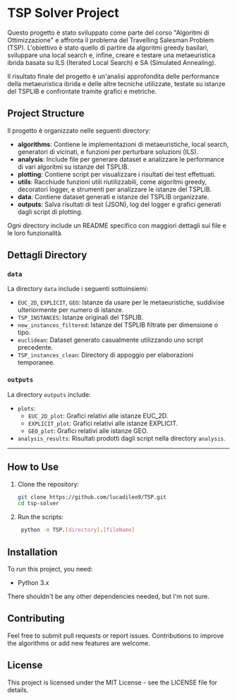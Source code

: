 # TSP Solver Project

Questo progetto è stato sviluppato come parte del corso "Algoritmi di Ottimizzazione" e affronta il problema del Travelling Salesman Problem (TSP). L'obiettivo è stato quello di partire da algoritmi greedy basilari, sviluppare una local search e, infine, creare e testare una metaeuristica ibrida basata su ILS (Iterated Local Search) e SA (Simulated Annealing).

Il risultato finale del progetto è un'analisi approfondita delle performance della metaeuristica ibrida e delle altre tecniche utilizzate, testate su istanze del TSPLIB e confrontate tramite grafici e metriche.

## Project Structure

Il progetto è organizzato nelle seguenti directory:

- **algorithms**: Contiene le implementazioni di metaeuristiche, local search, generatori di vicinati, e funzioni per perturbare soluzioni (ILS).
- **analysis**: Include file per generare dataset e analizzare le performance di vari algoritmi su istanze del TSPLIB.
- **plotting**: Contiene script per visualizzare i risultati dei test effettuati.
- **utils**: Racchiude funzioni utili riutilizzabili, come algoritmi greedy, decoratori logger, e strumenti per analizzare le istanze del TSPLIB.
- **data**: Contiene dataset generati e istanze del TSPLIB organizzate.
- **outputs**: Salva risultati di test (JSON), log del logger e grafici generati dagli script di plotting.

Ogni directory include un README specifico con maggiori dettagli sui file e le loro funzionalità.

## **Dettagli Directory**

### **`data`**
La directory `data` include i seguenti sottoinsiemi:

- `EUC_2D`, `EXPLICIT`, `GEO`: Istanze da usare per le metaeuristiche, suddivise ulteriormente per numero di istanze.
- `TSP_INSTANCES`: Istanze originali del TSPLIB.
- `new_instances_filtered`: Istanze del TSPLIB filtrate per dimensione o tipo.
- `euclidean`: Dataset generato casualmente utilizzando uno script precedente.
- `TSP_instances_clean`: Directory di appoggio per elaborazioni temporanee.

### **`outputs`**
La directory `outputs` include:

- `plots`:
  - `EUC_2D_plot`: Grafici relativi alle istanze EUC_2D.
  - `EXPLICIT_plot`: Grafici relativi alle istanze EXPLICIT.
  - `GEO_plot`: Grafici relativi alle istanze GEO.
- `analysis_results`: Risultati prodotti dagli script nella directory `analysis`.

---

## How to Use

1. Clone the repository:

   ```bash
   git clone https://github.com/lucadileo9/TSP.git
   cd tsp-solver
   ```

2. Run the scripts:

   ```bash
    python -m TSP.[directory].[fileName]
   ```

## Installation

To run this project, you need:

- Python 3.x

There shouldn't be any other dependencies needed, but I'm not sure.

## Contributing

Feel free to submit pull requests or report issues. Contributions to improve the algorithms or add new features are welcome.

## License

This project is licensed under the MIT License - see the LICENSE file for details.

